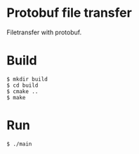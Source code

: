 Protobuf file transfer
======================

Filetransfer with protobuf.

Build
======================

    $ mkdir build
    $ cd build
    $ cmake ..
    $ make

Run
======================
    $ ./main
